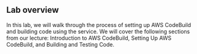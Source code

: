 ##  Lab overview
In this lab, we will walk through the process of setting up AWS CodeBuild and building code using the service.
We will cover the following sections from our lecture: Introduction to AWS CodeBuild, Setting Up AWS CodeBuild, and Building and Testing Code.
